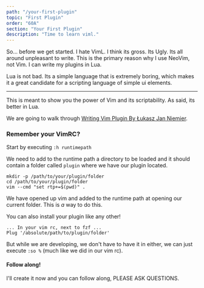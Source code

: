 ```yaml
---
path: "/your-first-plugin"
topic: "First Plugin"
order: "60A"
section: "Your First Plugin"
description: "Time to learn viml."
---
```


So... before we get started.  I hate VimL.  I think its gross.  Its Ugly.  Its
all around unpleasant to write.  This is the primary reason why I use NeoVim,
not Vim.  I can write my plugins in Lua.  

Lua is not bad.  Its a simple language that is extremely boring, which makes it
a great candidate for a scripting language of simple ui elements.

---

This is meant to show you the power of Vim and its scriptability.  As said, its
better in Lua.

We are going to walk through [Writing Vim Plugin By Łukasz Jan
Niemier](https://vimways.org/2019/writing-vim-plugin/).

### Remember your VimRC?
Start by executing `:h runtimepath`

We need to add to the runtime path a directory to be loaded and it should
contain a folder called `plugin` where we have our plugin located.

```
mkdir -p /path/to/your/plugin/folder
cd /path/to/your/plugin/folder
vim --cmd "set rtp+=$(pwd)" .
```

We have opened up vim and added to the runtime path at opening our current
folder.  This is _a_ way to do this.

You can also install your plugin like any other!

```
... In your vim rc, next to fzf ...
Plug '/absolute/path/to/plugin/folder'
```

But while we are developing, we don't have to have it in either, we can just
execute `:so %` (much like we did in our vim rc).

#### Follow along!
I'll create it now and you can follow along, PLEASE ASK QUESTIONS.

